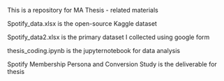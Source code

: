 This is a repository for MA Thesis - related materials  


Spotify_data.xlsx is the open-source Kaggle dataset  

Spotify_data2.xlsx is the primary dataset I collected using google form  

thesis_coding.ipynb is the jupyternotebook for data analysis  

Spotify Membership Persona and Conversion Study is the deliverable for thesis  

